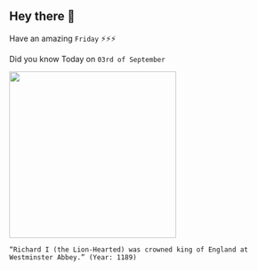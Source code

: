## Hey there 👋
Have an amazing `Friday` ⚡⚡⚡

Did you know Today on `03rd of September`
 
 [<img src="https://olivialongueville.com/wp-content/uploads/2020/09/%D0%91%D0%B5%D0%B7%D1%8B%D0%BC%D1%8F%D0%BD%D0%BD%D1%8B%D0%B9.png" width="300" />](https://en.wikipedia.org/wiki/Richard_I_of_England#:~:text=Richard%20I%20was%20officially%20invested,Abbey%20on%203%20September%201189.) 
 ```
“Richard I (the Lion-Hearted) was crowned king of England at Westminster Abbey.” (Year: 1189)
```

